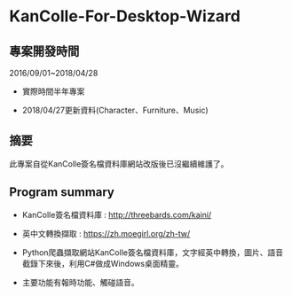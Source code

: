 KanColle-For-Desktop-Wizard
=============================

專案開發時間
--------------

2016/09/01~2018/04/28

* 實際時間半年專案

* 2018/04/27更新資料(Character、Furniture、Music)

摘要
------

此專案自從KanColle簽名檔資料庫網站改版後已沒繼續維護了。

Program summary
-----------------

* KanColle簽名檔資料庫 : http://threebards.com/kaini/

* 英中文轉換擷取 : https://zh.moegirl.org/zh-tw/

* Python爬蟲擷取網站KanColle簽名檔資料庫，文字經英中轉換，圖片、語音截錄下來後，利用C#做成Windows桌面精靈。

* 主要功能有報時功能、觸碰語音。
